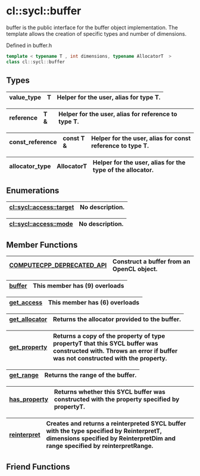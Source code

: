 # cl::sycl::buffer

buffer is the public interface for the buffer object implementation. The template allows the creation of specific types and number of dimensions. 

Defined in buffer.h

```cpp
template < typename T , int dimensions, typename AllocatorT  >
class cl::sycl::buffer
```

## Types

| value_type | T | Helper for the user, alias for type T.  |
| :--- | :--- | :--- |

| reference | T & | Helper for the user, alias for reference to type T.  |
| :--- | :--- | :--- |

| const_reference | const T & | Helper for the user, alias for const reference to type T.  |
| :--- | :--- | :--- |

| allocator_type | AllocatorT | Helper for the user, alias for the type of the allocator.  |
| :--- | :--- | :--- |

## Enumerations

| [cl::sycl::access::target](./enums/target/README.md) | No description. |
| :--- | :--- |

| [cl::sycl::access::mode](./enums/mode/README.md) | No description. |
| :--- | :--- |

## Member Functions

| [COMPUTECPP_DEPRECATED_API](./functions/COMPUTECPP_DEPRECATED_API/README.md) | Construct a buffer from an OpenCL object.  |
| :--- | :--- |

| [buffer](./functions/buffer/README.md) | This member has (9) overloads |
| :--- | :--- |

| [get_access](./functions/get_access/README.md) | This member has (6) overloads |
| :--- | :--- |

| [get_allocator](./functions/get_allocator/README.md) | Returns the allocator provided to the buffer.  |
| :--- | :--- |

| [get_property](./functions/get_property/README.md) | Returns a copy of the property of type propertyT that this SYCL buffer was constructed with. Throws an error if buffer was not constructed with the property.  |
| :--- | :--- |

| [get_range](./functions/get_range/README.md) | Returns the range of the buffer.  |
| :--- | :--- |

| [has_property](./functions/has_property/README.md) | Returns whether this SYCL buffer was constructed with the property specified by propertyT.  |
| :--- | :--- |

| [reinterpret](./functions/reinterpret/README.md) | Creates and returns a reinterpreted SYCL buffer with the type specified by ReinterpretT, dimensions specified by ReinterpretDim and range specified by reinterpretRange.  |
| :--- | :--- |


## Friend Functions

